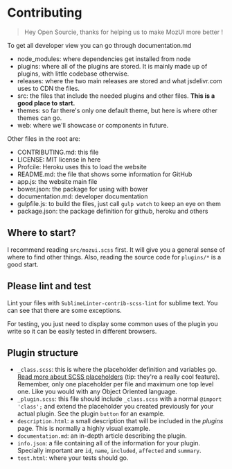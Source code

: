 # Contributing

> Hey Open Sourcie, thanks for helping us to make MozUI more better ! 

To get all developer view you can go through documentation.md

- node_modules: where dependencies get installed from node
- plugins: where all of the plugins are stored. It is mainly made up of plugins, with little codebase otherwise.
- releases: where the two main releases are stored and what jsdelivr.com uses to CDN the files.
- src: the files that include the needed plugins and other files. **This is a good place to start.**
- themes: so far there's only one default theme, but here is where other themes can go.
- web: where we'll showcase or components in future.

Other files in the root are:

- CONTRIBUTING.md: this file
- LICENSE: MIT license in here
- Profcile: Heroku uses this to load the website
- README.md: the file that shows some information for GitHub
- app.js: the website main file
- bower.json: the package for using with bower
- documentation.md: developer documentation
- gulpfile.js: to build the files, just call `gulp watch` to keep an eye on them
- package.json: the package definition for github, heroku and others


## Where to start?

I recommend reading `src/mozui.scss` first. It will give you a general sense of where to find other things. Also, reading the source code for `plugins/*` is a good start.


## Please lint and test
Lint your files with `SublimeLinter-contrib-scss-lint` for sublime text. You can see that there are some exceptions.

For testing, you just need to display some common uses of the plugin you write so it can be easily tested in different browsers.


## Plugin structure

- `_class.scss`: this is where the placeholder definition and variables go. [Read more about SCSS placeholders](http://thesassway.com/intermediate/understanding-placeholder-selectors) (tip: they're a really cool feature). Remember, only one placeholder per file and maximum one top level one. Like you would with any Object Oriented language.
- `_plugin.scss`: this file should include `_class.scss` with a normal `@import 'class';` and extend the placeholder you created previously for your actual plugin. See the plugin `button` for an example.
- `description.html`: a small description that will be included in the *plugins* page. This is normally a highly visual example.
- `documentation.md`: an in-depth article describing the plugin.
- `info.json`: a file containing all of the information for your plugin. Specially important are `id`, `name`, `included`, `affected` and `summary`. 
- `test.html`: where your tests should go.

